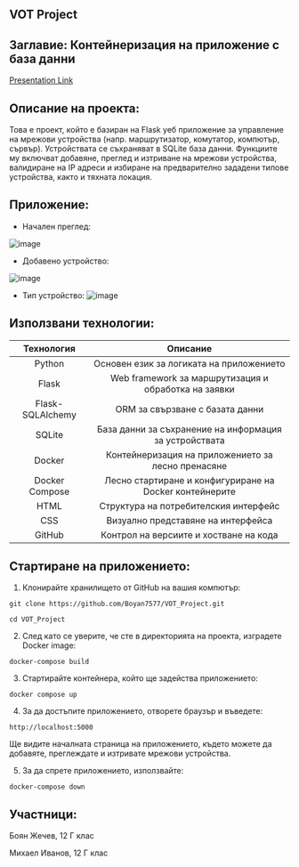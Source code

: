 ## VOT Project


## **Заглавие:** Контейнеризация на приложение с база данни

[Presentation Link](https://docs.google.com/presentation/d/1_O8RlYBepFJ_p4D_kgbbtEYLQEAibMY0EqgfNf-o0dI/edit?hl=en-GB#slide=id.p)


## **Описание на проекта:** 

Това е проект, който е базиран на Flask уеб приложение за управление на мрежови устройства (напр. маршрутизатор, комутатор, компютър, сървър). Устройствата се съхраняват в SQLite база данни.
Функциите му включват добавяне, преглед и изтриване на мрежови устройства, валидиране на IP адреси и избиране на предварително зададени типове устройства, както и тяхната локация.

## **Приложение:**

- Начален преглед:
  
![image](https://github.com/user-attachments/assets/f0a9fa9c-4e54-4a10-aa92-f5a2218ebd71)


- Добавено устройство:
  
![image](https://github.com/user-attachments/assets/dc5abff2-1659-419e-a162-8db2249e8e21)


- Тип устройство:
![image](https://github.com/user-attachments/assets/365f4739-f558-4bc0-b89b-95204681d3b6)




## **Използвани технологии:**

| Технология| Описание|
| :---: | :---: |
| Python | Основен език за логиката на приложението |
| Flask | Web framework за маршрутизация и обработка на заявки |
| Flask-SQLAlchemy| ORM за свързване с базата данни |
| SQLite| База данни за съхранение на информация за устройствата |
| Docker| Контейнеризация на приложението за лесно пренасяне |
| Docker Compose| Лесно стартиране и конфигуриране на Docker контейнерите |
| HTML| Структура на потребителския интерфейс |
| CSS| Визуално представяне на интерфейса |
| GitHub| Контрол на версиите и хостване на кода |



## **Стартиране на приложението:**

1. Клонирайте хранилището от GitHub на вашия компютър:

`git clone https://github.com/Boyan7577/VOT_Project.git`

`cd VOT_Project`


2. След като се уверите, че сте в директорията на проекта, изградете Docker image:

`docker-compose build`


3. Стартирайте контейнера, който ще задейства приложението:

`docker compose up`


4. За да достъпите приложението, отворете браузър и въведете:

`http://localhost:5000`

Ще видите началната страница на приложението, където можете да добавяте, преглеждате и изтривате мрежови устройства.


5. За да спрете приложението, използвайте:

`docker-compose down`



## **Участници:**
Боян Жечев, 12 Г клас

Михаел Иванов, 12 Г клас



